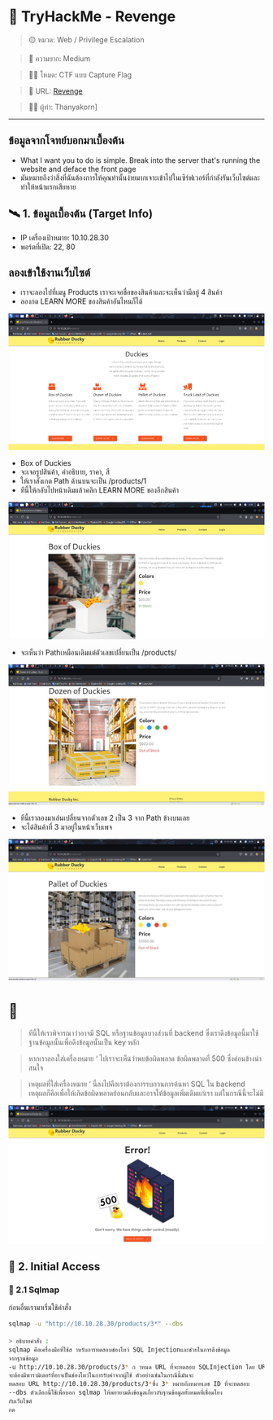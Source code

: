 # 🧠 TryHackMe - Revenge

> 🟡 หมวด: Web / Privilege Escalation
 
> 🧩 ความยาก: Medium

> 🕵️‍♂️ โหมด: CTF แบบ Capture Flag

> 🧩 URL: [Revenge](https://tryhackme.com/room/revenge)

> 👨‍💻 ผู้ทำ: Thanyakorn]



---
## ข้อมูลจากโจทย์บอกมาเบื้องต้น

- What I want you to do is simple. Break into the server that's running the website and deface the front page
- มันหมายถึงว่าสิ่งที่ฉันต้องการให้คุณทำนั้นง่ายมากเจาะเข้าไปในเซิร์ฟเวอร์ที่กำลังรันเว็บไซต์และทำให้หน้าแรกเสียหาย


## 🛰️ 1. ข้อมูลเบื้องต้น (Target Info)

- IP เครื่องเป้าหมาย: 10.10.28.30
- พอร์ตที่เปิด: 22, 80
  
## ลองเข้าใช้งานเว็บไซต์

- เราจะลองไปที่เมนู Products เราจะเจอชื่อของสินค้าและจะเห็นว่ามีอยู่ 4 สินค้า
- ลองกด LEARN MORE ของสินค้าอันไหนก็ได้
  
![Web site](images/1.png)

- Box of Duckies
- จะเจอรูปสินค้า, คำอธิบาย, ราคา, สี
- ให้เราสังเกต Path ด้านบนจะเป็น /products/1
- ทีนี้ให้กลับไปหน้าเดิมแล้วคลิก LEARN MORE ของอีกสินค้า

![Products-Path](images/2.png)

- จะเห็นว่า Pathเหมือนเดิมแต่ตัวเลขเปลี่ยนเป็น /products/

![Products-Path](images/3.png)

- ทีนี้เราลองมาเล่นเปลี่ยนจากตัวเลข 2 เป็น 3 จาก Path ข้างบนเลย
- จะได้สินค้าที่ 3 มาอยู่ในหน้าเว็บเพจ

![Products-Path](images/4.png)

# 📌
> ทีนี้ให้เราพิจารณาว่าอาจมี SQL หรือฐานข้อมูลบางส่วนที่ backend ซึ่งเราดึงข้อมูลนี้มาใช้
ฐานข้อมูลนั้นเพื่อดึงข้อมูลนั้นเป็น key หลัก

> หากเราลองใส่เครื่องหมาย ‘ ไปเราจะเห็นว่าพบข้อผิดพลาด ข้อผิดพลาดที่ 500 ซึ่งค่อนข้างน่าสนใจ

> เหตุผลที่ใส่เครื่องหมาย ‘ นี้ลงไปคือเราต้องการรบกวนการค้นหา SQL ใน backend เหตุผลก็คือเพื่อให้เกิดข้อผิดพลาดย้อนกลับและอาจให้ข้อมูลเพิ่มเติมแก่เรา แต่ในกรณีนี้จะไม่มี

![Products-Path](images/5.png)

## 🚪 2. Initial Access

### 🔸 2.1 Sqlmap
ก่อนอื่นเรามาเริ่มใช้คำสั่ง
```bash
sqlmap -u "http://10.10.28.30/products/3*" --dbs

> อธิบายคำสั่ง :
sqlmap คือเครื่องมือที่ใช้ส าหรับการทดสอบช่องโหว่ SQL Injectionและช่วยในการดึงข้อมูล
จากฐานข้อมูล
-u http://10.10.28.30/products/3* ก าหนด URL ที่จะทดสอบ SQLInjection โดย URL ที่ใช้
จะต้องมีพารามิเตอร์ที่อาจเป็นช่องโหว่ในการรับค่าจากผู้ใช้ ตัวอย่างเช่นในกรณีนี้มันจะ
ทดสอบ URL http://10.10.28.30/products/3*ซึ่ง 3* หมายถึงหมายเลข ID ที่จะทดสอบ
--dbs ตัวเลือกนี้ใช้เพื่อบอก sqlmap ให้พยายามดึงข้อมูลเกี่ยวกับฐานข้อมูลทั้งหมดที่เชื่อมโยง
กับเว็บไซต์
กด


